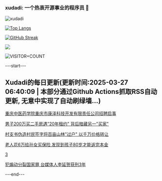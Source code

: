 ### xudadi: 一个热衷开源事业的程序员 👋

![xudadi](https://github-readme-stats-git-masterorgs-github-readme-stats-team.vercel.app/api?username=xudadi)

[![Top Langs](https://github-readme-stats.vercel.app/api/top-langs/?username=xudadi)](https://github.com/anuraghazra/github-readme-stats)

[![GitHub Streak](https://streak-stats.demolab.com?user=xudadi&locale=zh_Hans)](https://git.io/streak-stats)

![](https://raw.githubusercontent.com/xudadi/xudadi/main/assets/github-contribution-grid-snake.svg)

![VISITOR+COUNT](https://komarev.com/ghpvc/?username=xudadi&label=VISITOR+COUNT)


---start---

## Xudadi的每日更新(更新时间:2025-03-27 06:40:09 | 本部分通过Github Actions抓取RSS自动更新, 无意中实现了自动刷绿墙...)

[重庆中医药学院重庆市康泽科技开发有限责任公司招聘启事](https://www.gongkaoleida.com/article/2337314)

[男子200万买二手房遇"20年租约" 背后暗藏另一"买家"](https://m.163.com/news/article/JRJ4VD4H051492T3.html)

[村支书伪造村民签字将百亩山林"过户" 以千万价格转让](https://m.163.com/news/article/JRITH6GL05561G0D.html)

[老人花6万给孙女买保险 发现到孩子80岁才能返完本金](https://m.163.com/news/article/JRIVU02F05561G0D.html)

[3](https://m.163.com/touch/news/sub/domestic)

[犯煽动分裂国家罪 台媒体人李延贺获刑3年](https://m.163.com/news/article/JRJ2EO1P0514R9OJ.html)

---end---
